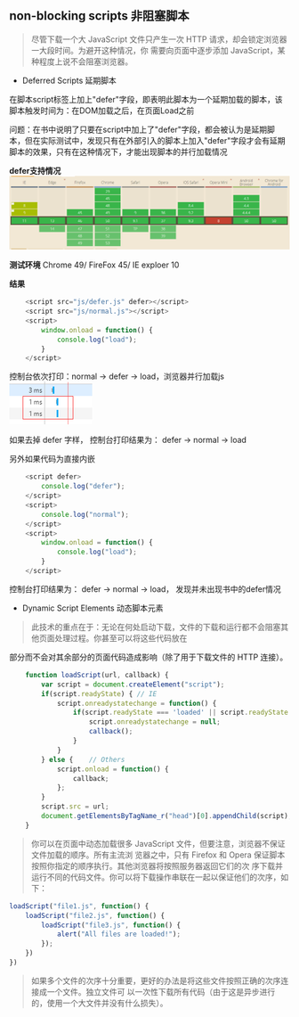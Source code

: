 ## non-blocking scripts 非阻塞脚本

>尽管下载一个大 JavaScript 文件只产生一次 HTTP 请求，却会锁定浏览器一大段时间。为避开这种情况，你
需要向页面中逐步添加 JavaScript，某种程度上说不会阻塞浏览器。

+ Deferred Scripts 延期脚本

在脚本script标签上加上"defer"字段，即表明此脚本为一个延期加载的脚本，该脚本触发时间为：在DOM加载之后，在页面Load之前

问题：在书中说明了只要在script中加上了"defer"字段，都会被认为是延期脚本，但在实际测试中，发现只有在外部引入的脚本上加入"defer"字段才会有延期脚本的效果，只有在这种情况下，才能出现脚本的并行加载情况

**defer支持情况**
![canIuse_defer](./screensnap/canIuse.png)

**测试环境**
Chrome 49/ FireFox 45/ IE exploer 10

**结果**
```javascript
	<script src="js/defer.js" defer></script>
	<script src="js/normal.js"></script>
	<script>
		window.onload = function() {
			console.log("load");
		}
	</script>
```

控制台依次打印：normal -> defer -> load，浏览器并行加载js
![callback](./screensnap/load.png)

如果去掉 defer 字样， 控制台打印结果为： defer -> normal -> load

另外如果代码为直接内嵌
```javascript
	<script defer>
		console.log("defer");
	</script>
	<script>
		console.log("normal");
	</script>
	<script>
		window.onload = function() {
			console.log("load");
		}
	</script>
```

控制台打印结果为： defer -> normal -> load， 发现并未出现书中的defer情况

+ Dynamic Script Elements 动态脚本元素

>此技术的重点在于：无论在何处启动下载，文件的下载和运行都不会阻塞其他页面处理过程。你甚至可以将这些代码放在
<head>部分而不会对其余部分的页面代码造成影响（除了用于下载文件的 HTTP 连接）。

```javascript
	function loadScript(url, callback) {
		var script = document.createElement("script");
		if(script.readyState) { // IE
			script.onreadystatechange = function() {
				if(script.readyState === 'loaded' || script.readyState === 'complete') {
					script.onreadystatechange = null;
					callback();
				}
			}
		} else {	// Others
			script.onload = function() {
				callback;
			};
		}
		script.src = url;
		document.getElementsByTagName_r("head")[0].appendChild(script);
	}
```
>你可以在页面中动态加载很多 JavaScript 文件，但要注意，浏览器不保证文件加载的顺序。所有主流浏
览器之中，只有 Firefox 和 Opera 保证脚本按照你指定的顺序执行。其他浏览器将按照服务器返回它们的次
序下载并运行不同的代码文件。你可以将下载操作串联在一起以保证他们的次序，如下：

```javascript
loadScript("file1.js", function() {
	loadScript("file2.js", function() {
		loadScript("file3.js", function() {
			alert("All files are loaded!");
		});
	})
})
```
>如果多个文件的次序十分重要，更好的办法是将这些文件按照正确的次序连接成一个文件。独立文件可
以一次性下载所有代码（由于这是异步进行的，使用一个大文件并没有什么损失）。




